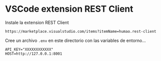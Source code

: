 # VSCode extension REST Client

Instale la extension REST Client

    https://marketplace.visualstudio.com/items?itemName=humao.rest-client

Cree un archivo `.env` en este directorio con las variables de entorno...

    API_KEY="XXXXXXXXXXXX"
    HOST=http://127.0.0.1:8001
